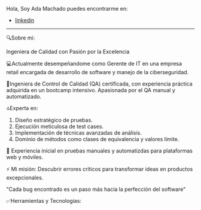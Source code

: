 


Hola, Soy Ada Machado puedes encontrarme en:
 - [linkedin](https://www.linkedin.com/in/ada-machado-delgado/)
____________________________________________________________________________________________________________________________________________________________________
:mag:Sobre mi:
 
Ingeniera de Calidad con Pasión por la Excelencia
 
:computer:Actualmente desempeñandome como Gerente de IT en una empresa retail encargada de desarrollo de software y manejo de la ciberseguridad.

:beginner:Ingeniera de Control de Calidad (QA) certificada, con experiencia práctica adquirida en un bootcamp intensivo. Apasionada por el QA manual y automatizado.

:top:Experta en:
  1. Diseño estratégico de pruebas.
  2. Ejecución meticulosa de test cases.
  3. Implementación de técnicas avanzadas de análisis.
  4. Dominio de métodos como clases de equivalencia y valores límite.

🚀 Experiencia inicial en pruebas manuales y automatizdas para plataformas web y móviles.

⚡ Mi misión: Descubrir errores críticos para transformar ideas en productos excepcionales.

"Cada bug encontrado es un paso más hacia la perfección del software"

:white_check_mark:Herramientas y Tecnologías:
